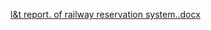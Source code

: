 [l&t report. of railway reservation system..docx](https://github.com/praneethanukala/M1-Railway-reservation-system-/files/8403093/l.t.report.of.railway.reservation.system.docx)
